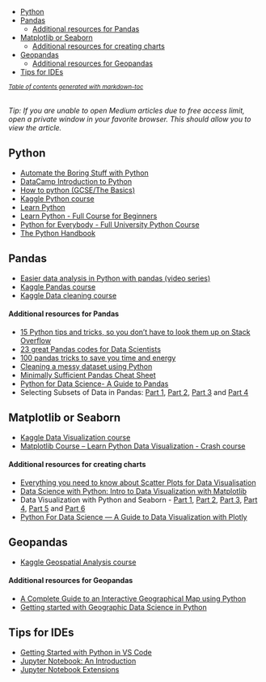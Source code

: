 - [Python](#python)
- [Pandas](#pandas)
    - [Additional resources for Pandas](#additional-resources-for-pandas)
- [Matplotlib or Seaborn](#matplotlib-or-seaborn)
    - [Additional resources for creating charts](#additional-resources-for-creating-charts)
- [Geopandas](#geopandas)
    - [Additional resources for Geopandas](#additional-resources-for-geopandas)
- [Tips for IDEs](#tips-for-ides)

<small><i><a href='http://ecotrust-canada.github.io/markdown-toc/'>Table of contents generated with markdown-toc</a></i></small>
</br>
</br>

<i>Tip: If you are unable to open Medium articles due to free access limit, open a private window in your favorite browser. This should allow you to view the article. </i>

## Python
* [Automate the Boring Stuff with Python](https://automatetheboringstuff.com/#toc)
* [DataCamp Introduction to Python](https://www.datacamp.com/courses/intro-to-python-for-data-science)
* [How to python (GCSE/The Basics)](https://replit.com/talk/learn/How-to-python-GCSEThe-Basics/35819)
* [Kaggle Python course](https://www.kaggle.com/learn/python)
* [Learn Python](https://www.learnpython.org)
* [Learn Python - Full Course for Beginners](https://www.youtube.com/watch?v=rfscVS0vtbw)
* [Python for Everybody - Full University Python Course](https://www.youtube.com/watch?v=8DvywoWv6fI)
* [The Python Handbook](https://www.freecodecamp.org/news/the-python-handbook/)


## Pandas
* [Easier data analysis in Python with pandas (video series)](https://www.dataschool.io/easier-data-analysis-with-pandas/)
* [Kaggle Pandas course](https://www.kaggle.com/learn/pandas)
* [Kaggle Data cleaning course](https://www.kaggle.com/learn/data-cleaning)


#### Additional resources for Pandas
* [15 Python tips and tricks, so you don’t have to look them up on Stack Overflow](https://medium.com/@george.seif94/15-python-tips-and-tricks-so-you-dont-have-to-look-them-up-on-stack-overflow-90cec02705ae)
* [23 great Pandas codes for Data Scientists](https://towardsdatascience.com/23-great-pandas-codes-for-data-scientists-cca5ed9d8a38)
* [100 pandas tricks to save you time and energy](https://dataschool.io/python-pandas-tips-and-tricks)
* [Cleaning a messy dataset using Python](https://medium.com/well-red/cleaning-a-messy-dataset-using-python-7d7ab0bf199b)
* [Minimally Sufficient Pandas Cheat Sheet](https://medium.com/dunder-data/minimally-sufficient-pandas-cheat-sheet-34f3a6888c36)
* [Python for Data Science- A Guide to Pandas](https://towardsdatascience.com/python-for-data-science-basics-of-pandas-5f8d9680617e)
* Selecting Subsets of Data in Pandas: [Part 1](https://medium.com/dunder-data/selecting-subsets-of-data-in-pandas-6fcd0170be9c), [Part 2](https://medium.com/dunder-data/selecting-subsets-of-data-in-pandas-39e811c81a0c), [Part 3](https://medium.com/dunder-data/selecting-subsets-of-data-in-pandas-part-3-d5704b4b9116) and [Part 4](https://medium.com/dunder-data/selecting-subsets-of-data-in-pandas-part-4-c4216f84d388)


## Matplotlib or Seaborn
* [Kaggle Data Visualization course](https://www.kaggle.com/learn/data-visualization)
* [Matplotlib Course – Learn Python Data Visualization - Crash course](https://www.freecodecamp.org/news/matplotlib-course-learn-python-data-visualization/)


#### Additional resources for creating charts
* [Everything you need to know about Scatter Plots for Data Visualisation](https://towardsdatascience.com/everything-you-need-to-know-about-scatter-plots-for-data-visualisation-924144c0bc5)
* [Data Science with Python: Intro to Data Visualization with Matplotlib](https://towardsdatascience.com/data-science-with-python-intro-to-data-visualization-and-matplotlib-5f799b7c6d82)
* Data Visualization with Python and Seaborn - [Part 1](https://medium.com/@neuralnets/data-visualization-with-python-and-seaborn-part-1-29c9478a8700), [Part 2](https://medium.com/@neuralnets/data-visualization-with-python-and-seaborn-part-2-82b0877860aa), [Part 3](https://medium.com/@neuralnets/data-visualization-with-python-and-seaborn-part-3-69647c19bf2), [Part 4](https://medium.com/@neuralnets/data-visualization-with-python-and-seaborn-part-4-9b0119887130), [Part 5](https://medium.com/@neuralnets/data-visualization-with-python-and-seaborn-part-5-scatter-plot-joint-plot-d7312164dc32) and [Part 6](https://medium.com/@neuralnets/data-visualization-with-python-and-seaborn-part-6-additional-linear-data-regression-plots-7a6fd469cea6)
* [Python For Data Science — A Guide to Data Visualization with Plotly](https://towardsdatascience.com/python-for-data-science-a-guide-to-data-visualization-with-plotly-969a59997d0c)


## Geopandas
* [Kaggle Geospatial Analysis course](https://www.kaggle.com/learn/geospatial-analysis)

#### Additional resources for Geopandas
* [A Complete Guide to an Interactive Geographical Map using Python](https://towardsdatascience.com/a-complete-guide-to-an-interactive-geographical-map-using-python-f4c5197e23e0)
* [Getting started with Geographic Data Science in Python](https://towardsdatascience.com/master-geographic-data-science-with-real-world-projects-exercises-96ac1ad14e63)


## Tips for IDEs
* [Getting Started with Python in VS Code](https://code.visualstudio.com/docs/python/python-tutorial)
* [Jupyter Notebook: An Introduction](https://realpython.com/jupyter-notebook-introduction/)
* [Jupyter Notebook Extensions](https://towardsdatascience.com/jupyter-notebook-extensions-517fa69d2231)